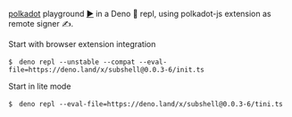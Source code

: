 [polkadot](https://deno.land/x/polkadot) playground [▶️](https://subshell.xyz)
in a Deno 🦕 repl, using polkadot-js extension as remote signer ✍️.

Start with browser extension integration

```
$　deno repl --unstable --compat --eval-file=https://deno.land/x/subshell@0.0.3-6/init.ts
```

Start in lite mode

```
$　deno repl --eval-file=https://deno.land/x/subshell@0.0.3-6/tini.ts
```
